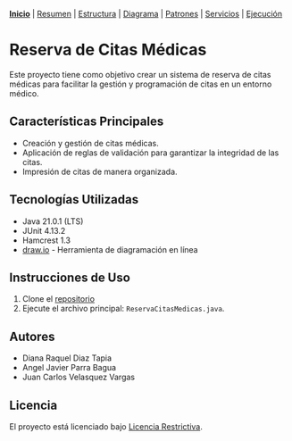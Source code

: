 [__Inicio__](README.md) | 
[Resumen](/doc/Resumen.md) | 
[Estructura](/doc/Estructura.md) | 
[Diagrama](/doc/Diagrama.md) |
[Patrones](/doc/Patrones.md) |
[Servicios](/doc/Servicios.md) |
[Ejecución](/doc/Ejecucion.md) 

# Reserva de Citas Médicas

Este proyecto tiene como objetivo crear un sistema de reserva de citas médicas para facilitar la gestión y programación de citas en un entorno médico.

## Características Principales

- Creación y gestión de citas médicas.
- Aplicación de reglas de validación para garantizar la integridad de las citas.
- Impresión de citas de manera organizada.

## Tecnologías Utilizadas

- Java 21.0.1 (LTS) 
- JUnit 4.13.2
- Hamcrest 1.3
- [draw.io](https://draw.io/) - Herramienta de diagramación en línea


## Instrucciones de Uso

1. Clone el [repositorio](https://github.com/aparrab90/cm.git)
2. Ejecute el archivo principal: `ReservaCitasMedicas.java`.


## Autores

- Diana Raquel Diaz Tapia
- Angel Javier Parra Bagua
- Juan Carlos Velasquez Vargas 

## Licencia

El proyecto está licenciado bajo [Licencia Restrictiva](/doc/License.md).
